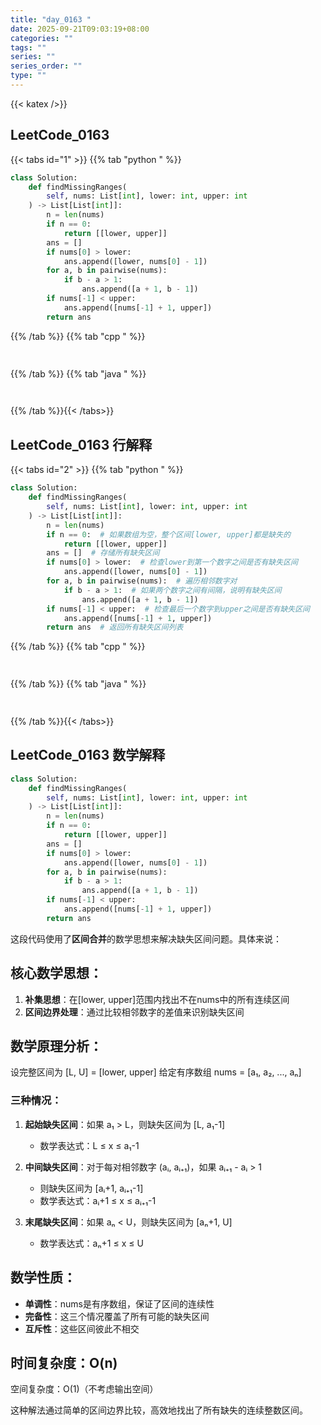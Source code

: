 ```yaml
---
title: "day_0163 "
date: 2025-09-21T09:03:19+08:00
categories: ""
tags: ""
series: ""
series_order: ""
type: ""
---
```


{{< katex />}}


## LeetCode_0163 

{{< tabs id="1" >}}
{{% tab "python " %}}

```python 
class Solution:
    def findMissingRanges(
        self, nums: List[int], lower: int, upper: int
    ) -> List[List[int]]:
        n = len(nums)
        if n == 0:
            return [[lower, upper]]
        ans = []
        if nums[0] > lower:
            ans.append([lower, nums[0] - 1])
        for a, b in pairwise(nums):
            if b - a > 1:
                ans.append([a + 1, b - 1])
        if nums[-1] < upper:
            ans.append([nums[-1] + 1, upper])
        return ans 
```

{{% /tab %}}
{{% tab "cpp " %}}

```cpp 
 
```

{{% /tab %}}
{{% tab "java " %}}

```java 
 
```

{{% /tab %}}{{< /tabs>}}

## LeetCode_0163  行解释

{{< tabs id="2" >}}
{{% tab "python " %}}

```python
class Solution:
    def findMissingRanges(
        self, nums: List[int], lower: int, upper: int
    ) -> List[List[int]]:
        n = len(nums)
        if n == 0:  # 如果数组为空，整个区间[lower, upper]都是缺失的
            return [[lower, upper]]
        ans = []  # 存储所有缺失区间
        if nums[0] > lower:  # 检查lower到第一个数字之间是否有缺失区间
            ans.append([lower, nums[0] - 1])
        for a, b in pairwise(nums):  # 遍历相邻数字对
            if b - a > 1:  # 如果两个数字之间有间隔，说明有缺失区间
                ans.append([a + 1, b - 1])
        if nums[-1] < upper:  # 检查最后一个数字到upper之间是否有缺失区间
            ans.append([nums[-1] + 1, upper])
        return ans  # 返回所有缺失区间列表
```

{{% /tab %}}
{{% tab "cpp " %}}

```cpp 
 
```

{{% /tab %}}
{{% tab "java " %}}

```java 
 
```

{{% /tab %}}{{< /tabs>}}

## LeetCode_0163  数学解释

```python 
class Solution:
    def findMissingRanges(
        self, nums: List[int], lower: int, upper: int
    ) -> List[List[int]]:
        n = len(nums)
        if n == 0:
            return [[lower, upper]]
        ans = []
        if nums[0] > lower:
            ans.append([lower, nums[0] - 1])
        for a, b in pairwise(nums):
            if b - a > 1:
                ans.append([a + 1, b - 1])
        if nums[-1] < upper:
            ans.append([nums[-1] + 1, upper])
        return ans 
```


这段代码使用了**区间合并**的数学思想来解决缺失区间问题。具体来说：

## 核心数学思想：
1. **补集思想**：在[lower, upper]范围内找出不在nums中的所有连续区间
2. **区间边界处理**：通过比较相邻数字的差值来识别缺失区间

## 数学原理分析：

设完整区间为 [L, U] = [lower, upper]
给定有序数组 nums = [a₁, a₂, ..., aₙ]

### 三种情况：
1. **起始缺失区间**：如果 a₁ > L，则缺失区间为 [L, a₁-1]
   - 数学表达式：L ≤ x ≤ a₁-1

2. **中间缺失区间**：对于每对相邻数字 (aᵢ, aᵢ₊₁)，如果 aᵢ₊₁ - aᵢ > 1
   - 则缺失区间为 [aᵢ+1, aᵢ₊₁-1]
   - 数学表达式：aᵢ+1 ≤ x ≤ aᵢ₊₁-1

3. **末尾缺失区间**：如果 aₙ < U，则缺失区间为 [aₙ+1, U]
   - 数学表达式：aₙ+1 ≤ x ≤ U

## 数学性质：
- **单调性**：nums是有序数组，保证了区间的连续性
- **完备性**：这三个情况覆盖了所有可能的缺失区间
- **互斥性**：这些区间彼此不相交

## 时间复杂度：O(n)
空间复杂度：O(1)（不考虑输出空间）

这种解法通过简单的区间边界比较，高效地找出了所有缺失的连续整数区间。

